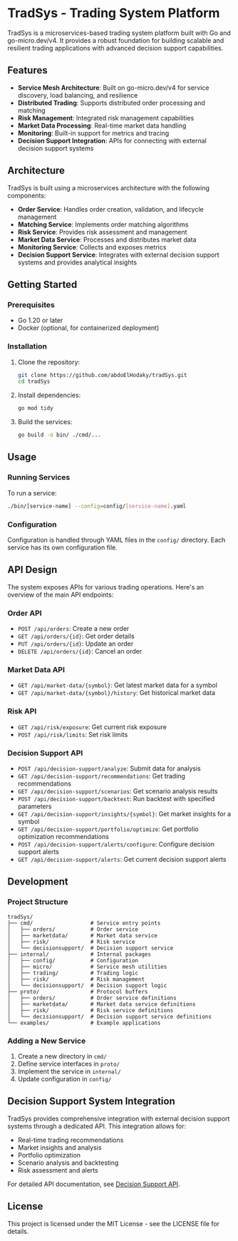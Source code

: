 # TradSys - Trading System Platform

TradSys is a microservices-based trading system platform built with Go and go-micro.dev/v4. It provides a robust foundation for building scalable and resilient trading applications with advanced decision support capabilities.

## Features

- **Service Mesh Architecture**: Built on go-micro.dev/v4 for service discovery, load balancing, and resilience
- **Distributed Trading**: Supports distributed order processing and matching
- **Risk Management**: Integrated risk management capabilities
- **Market Data Processing**: Real-time market data handling
- **Monitoring**: Built-in support for metrics and tracing
- **Decision Support Integration**: APIs for connecting with external decision support systems

## Architecture

TradSys is built using a microservices architecture with the following components:

- **Order Service**: Handles order creation, validation, and lifecycle management
- **Matching Service**: Implements order matching algorithms
- **Risk Service**: Provides risk assessment and management
- **Market Data Service**: Processes and distributes market data
- **Monitoring Service**: Collects and exposes metrics
- **Decision Support Service**: Integrates with external decision support systems and provides analytical insights

## Getting Started

### Prerequisites

- Go 1.20 or later
- Docker (optional, for containerized deployment)

### Installation

1. Clone the repository:
   ```bash
   git clone https://github.com/abdoElHodaky/tradSys.git
   cd tradSys
   ```

2. Install dependencies:
   ```bash
   go mod tidy
   ```

3. Build the services:
   ```bash
   go build -o bin/ ./cmd/...
   ```

## Usage

### Running Services

To run a service:

```bash
./bin/[service-name] --config=config/[service-name].yaml
```

### Configuration

Configuration is handled through YAML files in the `config/` directory. Each service has its own configuration file.

## API Design

The system exposes APIs for various trading operations. Here's an overview of the main API endpoints:

### Order API

- `POST /api/orders`: Create a new order
- `GET /api/orders/{id}`: Get order details
- `PUT /api/orders/{id}`: Update an order
- `DELETE /api/orders/{id}`: Cancel an order

### Market Data API

- `GET /api/market-data/{symbol}`: Get latest market data for a symbol
- `GET /api/market-data/{symbol}/history`: Get historical market data

### Risk API

- `GET /api/risk/exposure`: Get current risk exposure
- `POST /api/risk/limits`: Set risk limits

### Decision Support API

- `POST /api/decision-support/analyze`: Submit data for analysis
- `GET /api/decision-support/recommendations`: Get trading recommendations
- `GET /api/decision-support/scenarios`: Get scenario analysis results
- `POST /api/decision-support/backtest`: Run backtest with specified parameters
- `GET /api/decision-support/insights/{symbol}`: Get market insights for a symbol
- `GET /api/decision-support/portfolio/optimize`: Get portfolio optimization recommendations
- `POST /api/decision-support/alerts/configure`: Configure decision support alerts
- `GET /api/decision-support/alerts`: Get current decision support alerts

## Development

### Project Structure

```
tradSys/
├── cmd/                  # Service entry points
│   ├── orders/           # Order service
│   ├── marketdata/       # Market data service
│   ├── risk/             # Risk service
│   └── decisionsupport/  # Decision support service
├── internal/             # Internal packages
│   ├── config/           # Configuration
│   ├── micro/            # Service mesh utilities
│   ├── trading/          # Trading logic
│   ├── risk/             # Risk management
│   └── decisionsupport/  # Decision support logic
├── proto/                # Protocol buffers
│   ├── orders/           # Order service definitions
│   ├── marketdata/       # Market data service definitions
│   ├── risk/             # Risk service definitions
│   └── decisionsupport/  # Decision support service definitions
└── examples/             # Example applications
```

### Adding a New Service

1. Create a new directory in `cmd/`
2. Define service interfaces in `proto/`
3. Implement the service in `internal/`
4. Update configuration in `config/`

## Decision Support System Integration

TradSys provides comprehensive integration with external decision support systems through a dedicated API. This integration allows for:

- Real-time trading recommendations
- Market insights and analysis
- Portfolio optimization
- Scenario analysis and backtesting
- Risk assessment and alerts

For detailed API documentation, see [Decision Support API](docs/decision-support-api.md).

## License

This project is licensed under the MIT License - see the LICENSE file for details.
